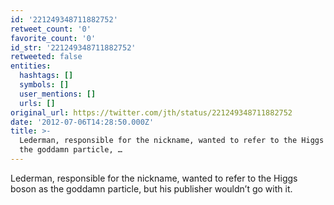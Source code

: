 ```yaml
---
id: '221249348711882752'
retweet_count: '0'
favorite_count: '0'
id_str: '221249348711882752'
retweeted: false
entities:
  hashtags: []
  symbols: []
  user_mentions: []
  urls: []
original_url: https://twitter.com/jth/status/221249348711882752
date: '2012-07-06T14:28:50.000Z'
title: >-
  Lederman, responsible for the nickname, wanted to refer to the Higgs boson as
  the goddamn particle, …
---
```


Lederman, responsible for the nickname, wanted to refer to the Higgs boson as the goddamn particle, but his publisher wouldn’t go with it.